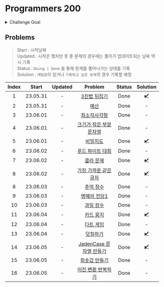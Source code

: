 # Programmers 200

<details>
  <summary>Challenge Goal</summary>

코딩테스트의 합격의 길은 여전히 **문제를 많이 풀어보는 것**이라고 생각한다. 양에는 장사없다! 그래서 생각해본 것이 하나의 코테 플렛폼의 문제를 어느정도 수준까지 다 풀어보는 것이다. Leet Code과 프로그래머스 등등을 놓고 고민해봤다.

  <details>
  <summary>비교</summary>

- Leet Code
- 장점
  - 많은 문제
  - 다양한 카테고리에 대한 분류
  - 코테를 위한 다양한 컨텐츠
  - 힌트 존재
  - 제출 후 디버깅 용이(어떤 테스트 케이스 인지 확인 가능) → 장단이 모두 존재, 왜 틀렸는지 고민시간을 통해서 코드에 대한 디버깅 실력이 늘수 있지만, 시간이 중요한 시기에 마냥 고민만 하고 있을수 있을까?!
- 단점
  - 영어다!! 😰
  - 포커싱이 세계 유명 IT 기업에 맞춰져 있음
  - 해당 문제에 대한 자료 검색이 쉽지 않다.
- 프로그래머스

  - 장점
    - 한글이다!! 😙 + 한국 플랫폼!
    - 한국 유명 IT 기업 문제들 존재
    - 대부분 한국 유저들이기때문에 쉽게 문제에 대한 자료를 검색이 가능
    - 예전에 비해 문제가 다양해짐
  - 단점
    - Leet Code에 비해 문제 수가 적음
    - 레벨에 대한 신뢰도가 떨어지는 경우 존재
    - 제출 후 디버깅 어려움(어떤 테스트 케이스에서 오류가 발생했는지 알려주지 않음)

  </details>

여러 측면에서 Leet Code가 더 많은 장점을 가지고 있긴했다. 하지만, 프로그래머스에서 지금까지 해놓은 기록(?)들이 있어서 그 부분을 이어나가면 `챌린지`다운 재미가 있을거 같다는 생각이 들었다. 또한 한글이라 점이 큰 작용을 한 것 같다. (~~핑계같지만,~~ 영어로 보는게 문제가 된다기보다 영어이기때문에 들어가는 시간을 아끼고 싶은 생각이 들었다.) 프로그래머스의 문제가 레벨별로 되어 있는데, 현재 레벨별로 안푼 문제의 수는 아래와 같다.

- 레벨 1 : 27 문제
- 레벨 2 : 93 문제
- 레벨 3 : 64 문제
- 레벨 4 : 21 문제
- 레벨 5 : 6 문제

이 중에 `레벨 1/2 (+3)을 다 푸는 것`을 `3달(대략 100일)` 정도의 기간을 목표로 삼아 도전해보면 괜찮을거 같다는 생각이 들었다.(레벨3까지 가능할지 확신이 서지 않아서...🤔)

✅ 목표 : `최소 120 ~ 최대 184(레벨3 포함) 문제`를 `6/7/8달` 동안 끝내보자!!

</details>

## Problems

> Start : 시작날짜 <br />
> Updated : 시작은 했지만 못 푼 문제의 경우에는 풀이가 업데이트되는 날짜 역시 기록 <br />
> Status : `Doing | Done` 을 통해 문제를 풀어나가는 상태를 기록 <br />
> Solution : `깨달음`이 있거나 `기록하고 싶은 문제`의 경우 기록할 예정 <br />

| Index |  Start   | Updated |                                          Problem                                           | Status |      Solution      |
| :---: | :------: | :-----: | :----------------------------------------------------------------------------------------: | :----: | :----------------: |
|   1   | 23.05.31 |    -    |      [3진법 뒤집기](https://school.programmers.co.kr/learn/courses/30/lessons/68935)       |  Done  | [✔️](/pg200/1.md)  |
|   2   | 23.05.31 |    -    |          [예산](https://school.programmers.co.kr/learn/courses/30/lessons/12982)           |  Done  |         -          |
|   3   | 23.06.01 |    -    |      [최소직사각형](https://school.programmers.co.kr/learn/courses/30/lessons/86491)       |  Done  |         -          |
|   4   | 23.06.01 |    -    | [크기가 작은 부분문자열](https://school.programmers.co.kr/learn/courses/30/lessons/147355) |  Done  |         -          |
|   5   | 23.06.01 |    -    |        [비밀지도](https://school.programmers.co.kr/learn/courses/30/lessons/17681)         |  Done  | [✔️](/pg200/4.md)  |
|   6   | 23.06.02 |    -    |    [푸드 파이트 대회](https://school.programmers.co.kr/learn/courses/30/lessons/134240)    |  Done  |         -          |
|   7   | 23.06.02 |    -    |       [콜라 문제](https://school.programmers.co.kr/learn/courses/30/lessons/132267)        |  Done  | [✔️](/pg200/7.md)  |
|   8   | 23.06.02 |    -    | [가장 가까운 같은 글자](https://school.programmers.co.kr/learn/courses/30/lessons/142086)  |  Done  | [✔️](/pg200/8.md)  |
|   8   | 23.06.03 |    -    |       [추억 점수](https://school.programmers.co.kr/learn/courses/30/lessons/176963)        |  Done  |         -          |
|   9   | 23.06.03 |    -    |      [명예의 전당1](https://school.programmers.co.kr/learn/courses/30/lessons/138477)      |  Done  |         -          |
|  10   | 23.06.03 |    -    |       [과일 장수](https://school.programmers.co.kr/learn/courses/30/lessons/135808)        |  Done  |         -          |
|  11   | 23.06.04 |    -    |       [카드 뭉치](https://school.programmers.co.kr/learn/courses/30/lessons/159994)        |  Done  | [✔️](/pg200/11.md) |
|  12   | 23.06.04 |    -    |        [다트 게임](https://school.programmers.co.kr/learn/courses/30/lessons/17682)        |  Done  |         -          |
|  13   | 23.06.04 |    -    |        [덧칠하기](https://school.programmers.co.kr/learn/courses/30/lessons/161989)        |  Done  | [✔️](/pg200/13.md) |
|  14   | 23.06.05 |    -    | [JadenCase 문자열 만들기](https://school.programmers.co.kr/learn/courses/30/lessons/12951) |  Done  | [✔️](/pg200/14.md) |
|  15   | 23.06.05 |    -    |      [최솟값 만들기](https://school.programmers.co.kr/learn/courses/30/lessons/12941)      |  Done  |         -          |
|  16   | 23.06.05 |    -    |   [이진 변환 반복하기](https://school.programmers.co.kr/learn/courses/30/lessons/70129)    |  Done  |         -          |
